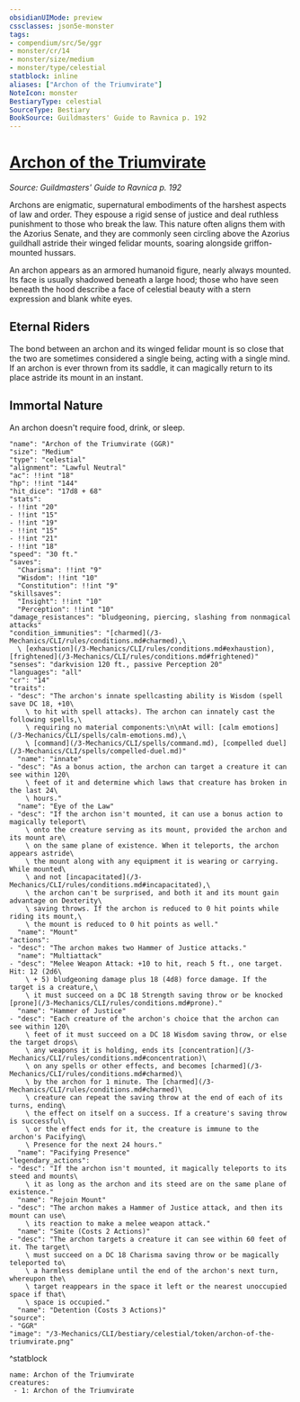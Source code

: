 ```yaml
---
obsidianUIMode: preview
cssclasses: json5e-monster
tags:
- compendium/src/5e/ggr
- monster/cr/14
- monster/size/medium
- monster/type/celestial
statblock: inline
aliases: ["Archon of the Triumvirate"]
NoteIcon: monster
BestiaryType: celestial
SourceType: Bestiary
BookSource: Guildmasters' Guide to Ravnica p. 192
---
```

# [Archon of the Triumvirate](3-Mechanics\CLI\bestiary\celestial/archon-of-the-triumvirate-ggr.md)
*Source: Guildmasters' Guide to Ravnica p. 192*  

Archons are enigmatic, supernatural embodiments of the harshest aspects of law and order. They espouse a rigid sense of justice and deal ruthless punishment to those who break the law. This nature often aligns them with the Azorius Senate, and they are commonly seen circling above the Azorius guildhall astride their winged felidar mounts, soaring alongside griffon-mounted hussars.

An archon appears as an armored humanoid figure, nearly always mounted. Its face is usually shadowed beneath a large hood; those who have seen beneath the hood describe a face of celestial beauty with a stern expression and blank white eyes.

## Eternal Riders

The bond between an archon and its winged felidar mount is so close that the two are sometimes considered a single being, acting with a single mind. If an archon is ever thrown from its saddle, it can magically return to its place astride its mount in an instant.

## Immortal Nature

An archon doesn't require food, drink, or sleep.

```statblock
"name": "Archon of the Triumvirate (GGR)"
"size": "Medium"
"type": "celestial"
"alignment": "Lawful Neutral"
"ac": !!int "18"
"hp": !!int "144"
"hit_dice": "17d8 + 68"
"stats":
- !!int "20"
- !!int "15"
- !!int "19"
- !!int "15"
- !!int "21"
- !!int "18"
"speed": "30 ft."
"saves":
  "Charisma": !!int "9"
  "Wisdom": !!int "10"
  "Constitution": !!int "9"
"skillsaves":
  "Insight": !!int "10"
  "Perception": !!int "10"
"damage_resistances": "bludgeoning, piercing, slashing from nonmagical attacks"
"condition_immunities": "[charmed](/3-Mechanics/CLI/rules/conditions.md#charmed),\
  \ [exhaustion](/3-Mechanics/CLI/rules/conditions.md#exhaustion), [frightened](/3-Mechanics/CLI/rules/conditions.md#frightened)"
"senses": "darkvision 120 ft., passive Perception 20"
"languages": "all"
"cr": "14"
"traits":
- "desc": "The archon's innate spellcasting ability is Wisdom (spell save DC 18, +10\
    \ to hit with spell attacks). The archon can innately cast the following spells,\
    \ requiring no material components:\n\nAt will: [calm emotions](/3-Mechanics/CLI/spells/calm-emotions.md),\
    \ [command](/3-Mechanics/CLI/spells/command.md), [compelled duel](/3-Mechanics/CLI/spells/compelled-duel.md)"
  "name": "innate"
- "desc": "As a bonus action, the archon can target a creature it can see within 120\
    \ feet of it and determine which laws that creature has broken in the last 24\
    \ hours."
  "name": "Eye of the Law"
- "desc": "If the archon isn't mounted, it can use a bonus action to magically teleport\
    \ onto the creature serving as its mount, provided the archon and its mount are\
    \ on the same plane of existence. When it teleports, the archon appears astride\
    \ the mount along with any equipment it is wearing or carrying. While mounted\
    \ and not [incapacitated](/3-Mechanics/CLI/rules/conditions.md#incapacitated),\
    \ the archon can't be surprised, and both it and its mount gain advantage on Dexterity\
    \ saving throws. If the archon is reduced to 0 hit points while riding its mount,\
    \ the mount is reduced to 0 hit points as well."
  "name": "Mount"
"actions":
- "desc": "The archon makes two Hammer of Justice attacks."
  "name": "Multiattack"
- "desc": "Melee Weapon Attack: +10 to hit, reach 5 ft., one target. Hit: 12 (2d6\
    \ + 5) bludgeoning damage plus 18 (4d8) force damage. If the target is a creature,\
    \ it must succeed on a DC 18 Strength saving throw or be knocked [prone](/3-Mechanics/CLI/rules/conditions.md#prone)."
  "name": "Hammer of Justice"
- "desc": "Each creature of the archon's choice that the archon can see within 120\
    \ feet of it must succeed on a DC 18 Wisdom saving throw, or else the target drops\
    \ any weapons it is holding, ends its [concentration](/3-Mechanics/CLI/rules/conditions.md#concentration)\
    \ on any spells or other effects, and becomes [charmed](/3-Mechanics/CLI/rules/conditions.md#charmed)\
    \ by the archon for 1 minute. The [charmed](/3-Mechanics/CLI/rules/conditions.md#charmed)\
    \ creature can repeat the saving throw at the end of each of its turns, ending\
    \ the effect on itself on a success. If a creature's saving throw is successful\
    \ or the effect ends for it, the creature is immune to the archon's Pacifying\
    \ Presence for the next 24 hours."
  "name": "Pacifying Presence"
"legendary_actions":
- "desc": "If the archon isn't mounted, it magically teleports to its steed and mounts\
    \ it as long as the archon and its steed are on the same plane of existence."
  "name": "Rejoin Mount"
- "desc": "The archon makes a Hammer of Justice attack, and then its mount can use\
    \ its reaction to make a melee weapon attack."
  "name": "Smite (Costs 2 Actions)"
- "desc": "The archon targets a creature it can see within 60 feet of it. The target\
    \ must succeed on a DC 18 Charisma saving throw or be magically teleported to\
    \ a harmless demiplane until the end of the archon's next turn, whereupon the\
    \ target reappears in the space it left or the nearest unoccupied space if that\
    \ space is occupied."
  "name": "Detention (Costs 3 Actions)"
"source":
- "GGR"
"image": "/3-Mechanics/CLI/bestiary/celestial/token/archon-of-the-triumvirate.png"
```
^statblock

```encounter-table
name: Archon of the Triumvirate
creatures:
 - 1: Archon of the Triumvirate
```